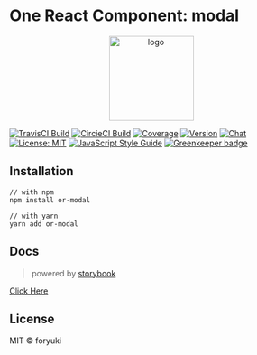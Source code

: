 # One React Component: modal


<p align="center"><img width="150" src="https://cdn.rawgit.com/one-react/assets/2a4f10b4/logo%402x.png" alt="logo"></p>

[![TravisCI Build](https://img.shields.io/travis/one-react/modal.svg)](https://travis-ci.org/one-react/modal)
[![CircieCI Build](https://img.shields.io/circleci/project/github/one-react/modal.svg)](https://circleci.com/gh/one-react/modal)
[![Coverage](https://img.shields.io/codecov/c/github/one-react/modal.svg)](https://codecov.io/gh/one-react/modal) 
[![Version](https://img.shields.io/npm/v/or-modal.svg)](https://www.npmjs.com/package/or-modal)
[![Chat](https://img.shields.io/gitter/room/one-react-org/Lobby.svg)](https://gitter.im/one-react-org/Lobby)
[![License: MIT](https://img.shields.io/badge/License-MIT-brightgreen.svg)](https://opensource.org/licenses/MIT)
[![JavaScript Style Guide](https://img.shields.io/badge/code_style-standard-brightgreen.svg)](https://standardjs.com)
[![Greenkeeper badge](https://badges.greenkeeper.io/one-react/modal.svg)](https://greenkeeper.io/) 

## Installation
```
// with npm
npm install or-modal

// with yarn
yarn add or-modal
```

## Docs
> powered by [storybook](https://storybook.js.org/)

[Click Here](https://one-react.github.io/modal)

## License

MIT &copy; foryuki
